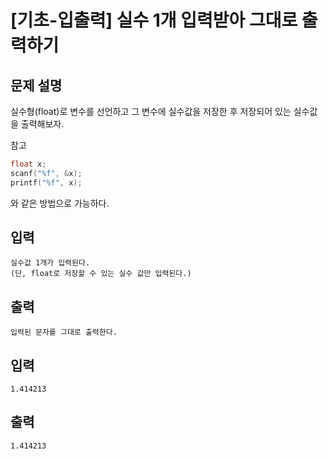 # [기초-입출력] 실수 1개 입력받아 그대로 출력하기

## 문제 설명
실수형(float)로 변수를 선언하고 그 변수에 실수값을 저장한 후
저장되어 있는 실수값을 출력해보자.

참고
```c
float x;
scanf("%f", &x);
printf("%f", x);
```
와 같은 방법으로 가능하다.

## 입력
	실수값 1개가 입력된다.
	(단, float로 저장할 수 있는 실수 값만 입력된다.)
## 출력
	입력된 문자를 그대로 출력한다.

## 입력
	1.414213
## 출력
	1.414213